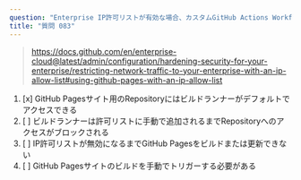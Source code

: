 ```yaml
---
question: "Enterprise IP許可リストが有効な場合、カスタムGitHub Actions Workflowを使わずにBranchからGitHub Pagesサイトを公開しようとするとどうなりますか？"
title: "質問 083"
---
```


> https://docs.github.com/en/enterprise-cloud@latest/admin/configuration/hardening-security-for-your-enterprise/restricting-network-traffic-to-your-enterprise-with-an-ip-allow-list#using-github-pages-with-an-ip-allow-list
1. [x] GitHub Pagesサイト用のRepositoryにはビルドランナーがデフォルトでアクセスできる
1. [ ] ビルドランナーは許可リストに手動で追加されるまでRepositoryへのアクセスがブロックされる
1. [ ] IP許可リストが無効になるまでGitHub Pagesをビルドまたは更新できない
1. [ ] GitHub Pagesサイトのビルドを手動でトリガーする必要がある